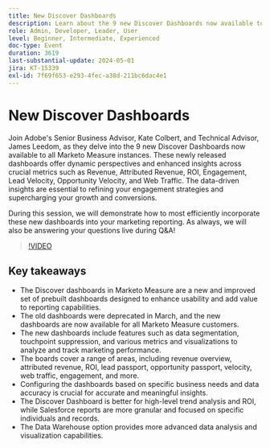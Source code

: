 ```yaml
---
title: New Discover Dashboards
description: Learn about the 9 new Discover Dashboards now available to all Marketo Measure instances. These newly released dashboards offer dynamic perspectives and enhanced insights across crucial metrics such as Revenue, Attributed Revenue, ROI, Engagement, Lead Velocity, Opportunity Velocity, and Web Traffic.
role: Admin, Developer, Leader, User
level: Beginner, Intermediate, Experienced
doc-type: Event
duration: 3619
last-substantial-update: 2024-05-01
jira: KT-15339
exl-id: 7f69f653-e293-4fec-a38d-211bc6dac4e1
---
```

# New Discover Dashboards

Join Adobe's Senior Business Advisor, Kate Colbert, and Technical Advisor, James Leedom, as they delve into the 9 new Discover Dashboards now available to all Marketo Measure instances. These newly released dashboards offer dynamic perspectives and enhanced insights across crucial metrics such as Revenue, Attributed Revenue, ROI, Engagement, Lead Velocity, Opportunity Velocity, and Web Traffic. The data-driven insights are essential to refining your engagement strategies and supercharging your growth and conversions.

During this session, we will demonstrate how to most efficiently incorporate these new dashboards into your marketing reporting. As always, we will also be answering your questions live during Q&A!

>[!VIDEO](https://video.tv.adobe.com/v/3428405/?learn=on)

## Key takeaways

* The Discover dashboards in Marketo Measure are a new and improved set of prebuilt dashboards designed to enhance usability and add value to reporting capabilities.
* The old dashboards were deprecated in March, and the new dashboards are now available for all Marketo Measure customers.
* The new dashboards include features such as data segmentation, touchpoint suppression, and various metrics and visualizations to analyze and track marketing performance.
* The boards cover a range of areas, including revenue overview, attributed revenue, ROI, lead passport, opportunity passport, velocity, web traffic, engagement, and more.
* Configuring the dashboards based on specific business needs and data accuracy is crucial for accurate and meaningful insights.
* The Discover Dashboard is better for high-level trend analysis and ROI, while Salesforce reports are more granular and focused on specific individuals and records.
* The Data Warehouse option provides more advanced data analysis and visualization capabilities.
